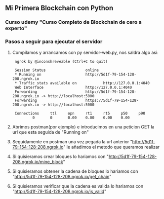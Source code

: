 ## Mi Primera Blockchain con Python
### Curso udemy "Curso Completo de Blockchain de cero a experto"
### Pasos a seguir para ejecutar el servidor
1. Compilamos y arrancamos con py servidor-web.py, nos saldra algo asi:

		ngrok by @inconshreveable (Ctrl+C to quit)

		Session Status 					online  
		* Running on 					http://5d1f-79-154-128-208.ngrok.io    
		* Traffic stats available on 			http://127.0.0.1:4040
		Web Interface  					http://127.0.0.1:4040 
		Forwarding     					http://5d1f-79-154-128-208.ngrok.io -> http://localhost:5000
		Forwarding     					https://5d1f-79-154-128-208.ngrok.io -> http://localhost:5000

	    Connections     ttl     opn     rt1     rt5     p50     p90
			    0       0       0.00    0.00    0.00    0.00 
	
2. Abrimos postman(por ejemplo) e introducimos en una peticion GET la url que esta seguida de "Running on"
3. Seguidamente en postman una vez pegada la url anterior "http://5d1f-79-154-128-208.ngrok.io" le añadimos el metodo que queramos realizar
4. Si quisieramos crear bloques lo hariamos con "http://5d1f-79-154-128-208.ngrok.io/mine_block"
5. Si quisieramos obtener la cadena de bloques lo hariamos con "http://5d1f-79-154-128-208.ngrok.io/get_chain"
6. Si quisieramos verificar que la cadena es valida lo hariamos con "http://5d1f-79-154-128-208.ngrok.io/is_valid"